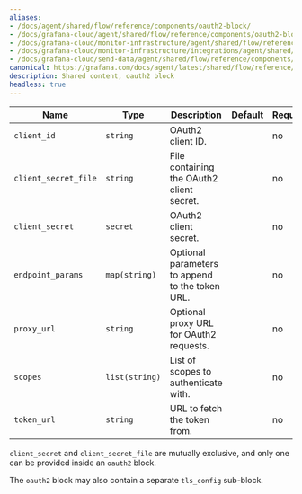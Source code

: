 ```yaml
---
aliases:
- /docs/agent/shared/flow/reference/components/oauth2-block/
- /docs/grafana-cloud/agent/shared/flow/reference/components/oauth2-block/
- /docs/grafana-cloud/monitor-infrastructure/agent/shared/flow/reference/components/oauth2-block/
- /docs/grafana-cloud/monitor-infrastructure/integrations/agent/shared/flow/reference/components/oauth2-block/
- /docs/grafana-cloud/send-data/agent/shared/flow/reference/components/oauth2-block/
canonical: https://grafana.com/docs/agent/latest/shared/flow/reference/components/oauth2-block/
description: Shared content, oauth2 block
headless: true
---
```


Name                 | Type           | Description                                     | Default | Required
---------------------|----------------|-------------------------------------------------|---------|---------
`client_id`          | `string`       | OAuth2 client ID.                               |         | no
`client_secret_file` | `string`       | File containing the OAuth2 client secret.       |         | no
`client_secret`      | `secret`       | OAuth2 client secret.                           |         | no
`endpoint_params`    | `map(string)`  | Optional parameters to append to the token URL. |         | no
`proxy_url`          | `string`       | Optional proxy URL for OAuth2 requests.         |         | no
`scopes`             | `list(string)` | List of scopes to authenticate with.            |         | no
`token_url`          | `string`       | URL to fetch the token from.                    |         | no

`client_secret` and `client_secret_file` are mutually exclusive, and only one can be provided inside an `oauth2` block.

The `oauth2` block may also contain a separate `tls_config` sub-block.
